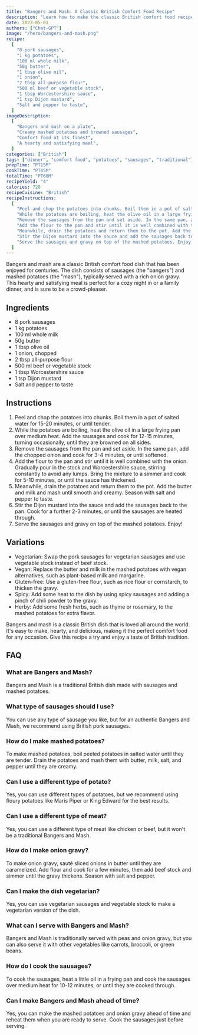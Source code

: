 ```yaml
---
title: "Bangers and Mash: A Classic British Comfort Food Recipe"
description: "Learn how to make the classic British comfort food recipe of bangers and mash with this easy-to-follow recipe. Perfect for a cozy night in or a family dinner, this dish is sure to be a crowd-pleaser."
date: 2023-05-01
authors: ["Chat-GPT"]
image: "/hero/bangers-and-mash.png"
recipe:
  [
    "8 pork sausages",
    "1 kg potatoes",
    "100 ml whole milk",
    "50g butter",
    "1 tbsp olive oil",
    "1 onion",
    "2 tbsp all-purpose flour",
    "500 ml beef or vegetable stock",
    "1 tbsp Worcestershire sauce",
    "1 tsp Dijon mustard",
    "Salt and pepper to taste",
  ]
imageDescription:
  [
    "Bangers and mash on a plate",
    "Creamy mashed potatoes and browned sausages",
    "Comfort food at its finest",
    "A hearty and satisfying meal",
  ]
categories: ["British"]
tags: ["dinner", "comfort food", "potatoes", "sausages", "traditional"]
prepTime: "PT15M"
cookTime: "PT45M"
totalTime: "PT60M"
recipeYield: "4"
calories: 720
recipeCuisine: "British"
recipeInstructions:
  [
    "Peel and chop the potatoes into chunks. Boil them in a pot of salted water for 15-20 minutes, or until tender.",
    "While the potatoes are boiling, heat the olive oil in a large frying pan over medium heat. Add the sausages and cook for 12-15 minutes, turning occasionally, until they are browned on all sides.",
    "Remove the sausages from the pan and set aside. In the same pan, add the chopped onion and cook for 3-4 minutes, or until softened.",
    "Add the flour to the pan and stir until it is well combined with the onion. Gradually pour in the stock and Worcestershire sauce, stirring constantly to avoid any lumps. Bring the mixture to a simmer and cook for 5-10 minutes, or until the sauce has thickened.",
    "Meanwhile, drain the potatoes and return them to the pot. Add the butter and milk and mash until smooth and creamy. Season with salt and pepper to taste.",
    "Stir the Dijon mustard into the sauce and add the sausages back to the pan. Cook for a further 2-3 minutes, or until the sausages are heated through.",
    "Serve the sausages and gravy on top of the mashed potatoes. Enjoy!",
  ]
---
```


Bangers and mash are a classic British comfort food dish that has been enjoyed for centuries. The dish consists of sausages (the "bangers") and mashed potatoes (the "mash"), typically served with a rich onion gravy. This hearty and satisfying meal is perfect for a cozy night in or a family dinner, and is sure to be a crowd-pleaser.

## Ingredients

- 8 pork sausages
- 1 kg potatoes
- 100 ml whole milk
- 50g butter
- 1 tbsp olive oil
- 1 onion, chopped
- 2 tbsp all-purpose flour
- 500 ml beef or vegetable stock
- 1 tbsp Worcestershire sauce
- 1 tsp Dijon mustard
- Salt and pepper to taste

## Instructions

1. Peel and chop the potatoes into chunks. Boil them in a pot of salted water for 15-20 minutes, or until tender.
2. While the potatoes are boiling, heat the olive oil in a large frying pan over medium heat. Add the sausages and cook for 12-15 minutes, turning occasionally, until they are browned on all sides.
3. Remove the sausages from the pan and set aside. In the same pan, add the chopped onion and cook for 3-4 minutes, or until softened.
4. Add the flour to the pan and stir until it is well combined with the onion. Gradually pour in the stock and Worcestershire sauce, stirring constantly to avoid any lumps. Bring the mixture to a simmer and cook for 5-10 minutes, or until the sauce has thickened.
5. Meanwhile, drain the potatoes and return them to the pot. Add the butter and milk and mash until smooth and creamy. Season with salt and pepper to taste.
6. Stir the Dijon mustard into the sauce and add the sausages back to the pan. Cook for a further 2-3 minutes, or until the sausages are heated through.
7. Serve the sausages and gravy on top of the mashed potatoes. Enjoy!

## Variations

- Vegetarian: Swap the pork sausages for vegetarian sausages and use vegetable stock instead of beef stock.
- Vegan: Replace the butter and milk in the mashed potatoes with vegan alternatives, such as plant-based milk and margarine.
- Gluten-free: Use a gluten-free flour, such as rice flour or cornstarch, to thicken the gravy.
- Spicy: Add some heat to the dish by using spicy sausages and adding a pinch of chili powder to the gravy.
- Herby: Add some fresh herbs, such as thyme or rosemary, to the mashed potatoes for extra flavor.

Bangers and mash is a classic British dish that is loved all around the world. It's easy to make, hearty, and delicious, making it the perfect comfort food for any occasion. Give this recipe a try and enjoy a taste of British tradition.

## FAQ

### What are Bangers and Mash?

Bangers and Mash is a traditional British dish made with sausages and mashed potatoes.

### What type of sausages should I use?

You can use any type of sausage you like, but for an authentic Bangers and Mash, we recommend using British pork sausages.

### How do I make mashed potatoes?

To make mashed potatoes, boil peeled potatoes in salted water until they are tender. Drain the potatoes and mash them with butter, milk, salt, and pepper until they are creamy.

### Can I use a different type of potato?

Yes, you can use different types of potatoes, but we recommend using floury potatoes like Maris Piper or King Edward for the best results.

### Can I use a different type of meat?

Yes, you can use a different type of meat like chicken or beef, but it won't be a traditional Bangers and Mash.

### How do I make onion gravy?

To make onion gravy, sauté sliced onions in butter until they are caramelized. Add flour and cook for a few minutes, then add beef stock and simmer until the gravy thickens. Season with salt and pepper.

### Can I make the dish vegetarian?

Yes, you can use vegetarian sausages and vegetable stock to make a vegetarian version of the dish.

### What can I serve with Bangers and Mash?

Bangers and Mash is traditionally served with peas and onion gravy, but you can also serve it with other vegetables like carrots, broccoli, or green beans.

### How do I cook the sausages?

To cook the sausages, heat a little oil in a frying pan and cook the sausages over medium heat for 10-12 minutes, or until they are cooked through.

### Can I make Bangers and Mash ahead of time?

Yes, you can make the mashed potatoes and onion gravy ahead of time and reheat them when you are ready to serve. Cook the sausages just before serving.
